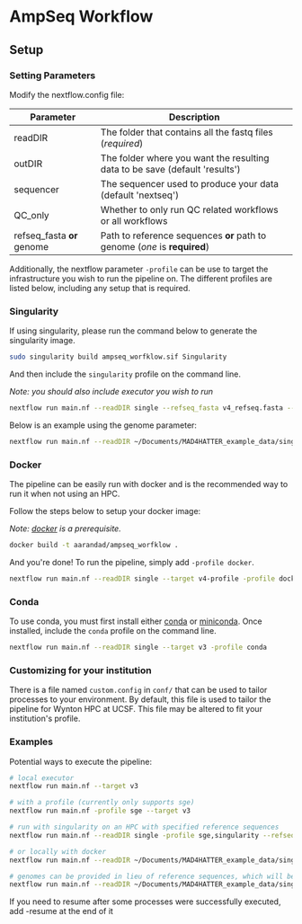 # AmpSeq Workflow

## Setup

### Setting Parameters

Modify the nextflow.config file:

|Parameter|Description|
|---|---|
|readDIR|The folder that contains all the fastq files (*required*)|
|outDIR|The folder where you want the resulting data to be save (default 'results')|
|sequencer|The sequencer used to produce your data (default 'nextseq')|
|QC_only|Whether to only run QC related workflows or all workflows|
|refseq_fasta **or** genome|Path to reference sequences **or** path to genome (*one* is **required**)|

Additionally, the nextflow parameter `-profile` can be use to target the infrastructure you wish to run the pipeline on. The different profiles are listed below, including any setup that is required.

### Singularity

If using singularity, please run the command below to generate the singularity image.

```bash
sudo singularity build ampseq_worfklow.sif Singularity
```

And then include the `singularity` profile on the command line. 

*Note: you should also include executor you wish to run*

```bash
nextflow run main.nf --readDIR single --refseq_fasta v4_refseq.fasta --target v4 -profile sge,singularity -c conf/custom.config
```

Below is an example using the genome parameter:

```bash
nextflow run main.nf --readDIR ~/Documents/MAD4HATTER_example_data/single -w ~/Documents/work --target v4 -profile sge,singularity --genome PlasmoDB-59_Pfalciparum3D7_Genome.fasta -c conf/custom.config
```

### Docker

The pipeline can be easily run with docker and is the recommended way to run it when not using an HPC.

Follow the steps below to setup your docker image:

*Note: [docker](https://www.docker.com/) is a prerequisite.*

```bash
docker build -t aarandad/ampseq_worfklow .
```

And you're done! To run the pipeline, simply add `-profile docker`. 

```bash
nextflow run main.nf --readDIR single --target v4-profile -profile docker
```

### Conda

To use conda, you must first install either [conda](https://docs.conda.io/en/latest/) or [miniconda](https://docs.conda.io/en/latest/miniconda.html). Once installed, include the `conda` profile on the command line.

```bash
nextflow run main.nf --readDIR single --target v3 -profile conda
```

### Customizing for your institution

There is a file named `custom.config` in `conf/` that can be used to tailor processes to your environment. By default,
this file is used to tailor the pipeline for Wynton HPC at UCSF. This file may be altered to fit your institution's profile.

### Examples 

Potential ways to execute the pipeline:

```bash
# local executor
nextflow run main.nf --target v3

# with a profile (currently only supports sge)
nextflow run main.nf -profile sge --target v3

# run with singularity on an HPC with specified reference sequences
nextflow run main.nf --readDIR single -profile sge,singularity --refseq_fasta v4_refseq.fasta --target v4

# or locally with docker
nextflow run main.nf --readDIR ~/Documents/MAD4HATTER_example_data/single/ --target v4 -profile docker --refseq_fasta v4_refseq.fasta

# genomes can be provided in lieu of reference sequences, which will be generated with the amplicon table
nextflow run main.nf --readDIR ~/Documents/MAD4HATTER_example_data/single/ -w ~/work --target v4 -profile docker --genome PlasmoDB-59_Pfalciparum3D7_Genome.fasta
```

If you need to resume after some processes were successfully executed, add -resume at the end of it


